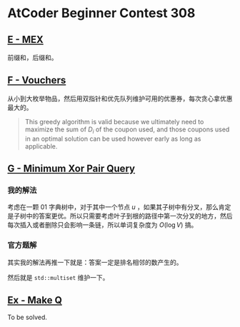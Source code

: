 # AtCoder Beginner Contest 308

## [E - MEX](https://atcoder.jp/contests/abc308/tasks/abc308_e)

前缀和，后缀和。

## [F - Vouchers](https://atcoder.jp/contests/abc308/tasks/abc308_f)

从小到大枚举物品，然后用双指针和优先队列维护可用的优惠券，每次贪心拿优惠最大的。

> This greedy algorithm is valid because we ultimately need to maximize the sum of $D_i$ of the coupon used, and those coupons used in an optimal solution can be used however early as long as applicable.

## [G - Minimum Xor Pair Query](https://atcoder.jp/contests/abc308/tasks/abc308_g)

### 我的解法

考虑在一颗 01 字典树中，对于其中一个节点 $u$ ，如果其子树中有分叉，那么肯定是子树中的答案更优。所以只需要考虑叶子到根的路径中第一次分叉的地方，然后每次插入或者删除只会影响一条链，所以单词复杂度为 $O(\log V)$ 搞。

### 官方题解

其实我的解法再推一下就是：答案一定是排名相邻的数产生的。

然后就是 `std::multiset` 维护一下。

## [Ex - Make Q](https://atcoder.jp/contests/abc308/tasks/abc308_h)

To be solved.
